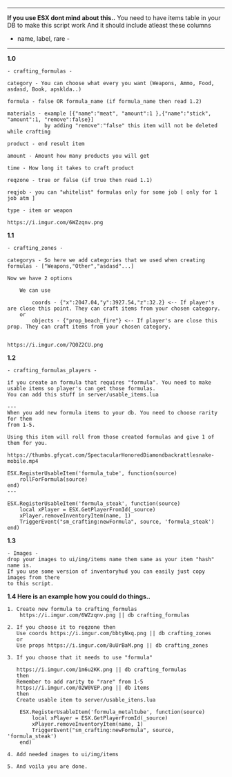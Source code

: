 ----------------------------------------
**If you use ESX dont mind about this..**
You need to have items table in your DB to make this script work
And it should include atleast these columns
- name, label, rare - 
----------------------------------------


**1.0** 

	- crafting_formulas -
	
	category - You can choose what every you want (Weapons, Ammo, Food, asdasd, Book, apsklda..)

	formula - false OR formula_name (if formula_name then read 1.2)

	materials - example [{"name":"meat", "amount":1 },{"name":"stick", "amount":1, "remove":false}]
				by adding "remove":"false" this item will not be deleted while crafting

	product - end result item

	amount - Amount how many products you will get

	time - How long it takes to craft product

	reqzone - true or false (if true then read 1.1)

	reqjob - you can "whitelist" formulas only for some job [ only for 1 job atm ]

	type - item or weapon

	https://i.imgur.com/6WZzqnv.png

**1.1**
	
	- crafting_zones -

	categorys - So here we add categories that we used when creating formulas - ["Weapons,"Other","asdasd"...]

	Now we have 2 options

		We can use 

			coords - {"x":2047.04,"y":3927.54,"z":32.2} <-- If player's are close this point. They can craft items from your chosen category.
		or 
			objects - {"prop_beach_fire"} <-- If player's are close this prop. They can craft items from your chosen category.


	https://i.imgur.com/7Q0Z2CU.png

**1.2**
	
	- crafting_formulas_players -

	if you create an formula that requires "formula". You need to make usable items so player's can get those formulas.
	You can add this stuff in server/usable_items.lua

	---
	When you add new formula items to your db. You need to choose rarity for them
	from 1-5. 

	Using this item will roll from those created formulas and give 1 of them for you.

	https://thumbs.gfycat.com/SpectacularHonoredDiamondbackrattlesnake-mobile.mp4
	
	ESX.RegisterUsableItem('formula_tube', function(source)
 		rollForFormula(source)
	end)
	---

	ESX.RegisterUsableItem('formula_steak', function(source)
		local xPlayer = ESX.GetPlayerFromId(_source)
		xPlayer.removeInventoryItem(name, 1)
		TriggerEvent("sm_crafting:newFormula", source, 'formula_steak')
	end)


**1.3**

	- Images - 
	drop your images to ui/img/items name them same as your item "hash" name is.
	If you use some version of inventoryhud you can easily just copy images from there
	to this script.

**1.4 Here is an example how you could do things..**
	
	1. Create new formula to crafting_formulas
		https://i.imgur.com/6WZzqnv.png || db crafting_formulas

	2. If you choose it to reqzone then
	   Use coords https://i.imgur.com/bbtyNxq.png || db crafting_zones
	   or
	   Use props https://i.imgur.com/8uUrBaM.png || db crafting_zones

	3. If you choose that it needs to use "formula"

	   https://i.imgur.com/1m6u2KK.png || db crafting_formulas
	   then
	   Remember to add rarity to "rare" from 1-5 
	   https://i.imgur.com/02W0VEP.png || db items
	   then
	   Create usable item to server/usable_itens.lua

		ESX.RegisterUsableItem('formula_metaltube', function(source)
			local xPlayer = ESX.GetPlayerFromId(_source)
			xPlayer.removeInventoryItem(name, 1)
			TriggerEvent("sm_crafting:newFormula", source, 'formula_steak')
		end)

	4. Add needed images to ui/img/items

	5. And voila you are done.


       




